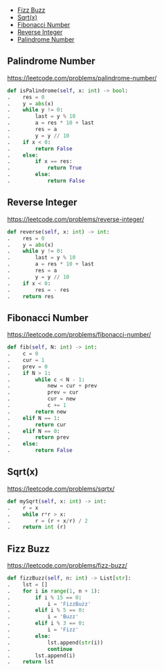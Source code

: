 + [Fizz Buzz](#fizz-buzz)
+ [Sqrt(x)](#sqrtx)
+ [Fibonacci Number](#fibonacci-number)
+ [Reverse Integer](#reverse-integer)
+ [Palindrome Number](#palindrome-number)
<!-----solution----->

## Palindrome Number

https://leetcode.com/problems/palindrome-number/

```python
def isPalindrome(self, x: int) -> bool:
.    res = 0
.    y = abs(x)
.    while y != 0:
.        last = y % 10
.        a = res * 10 + last
.        res = a
.        y = y // 10
.    if x < 0:
.        return False
.    else:
.        if x == res:
.            return True
.        else:
.            return False
```

## Reverse Integer

https://leetcode.com/problems/reverse-integer/

```python
def reverse(self, x: int) -> int:
.    res = 0
.    y = abs(x)
.    while y != 0:
.        last = y % 10
.        a = res * 10 + last
.        res = a
.        y = y // 10
.    if x < 0:
.        res = - res
.    return res
```

## Fibonacci Number

https://leetcode.com/problems/fibonacci-number/

```python
def fib(self, N: int) -> int:
.    c = 0
.    cur = 1
.    prev = 0
.    if N > 1:
.        while c < N - 1:
.            new = cur + prev
.            prev = cur
.            cur = new 
.            c += 1
.        return new
.    elif N == 1:
.        return cur
.    elif N == 0:
.        return prev
.    else:
.        return False
```

## Sqrt(x)

https://leetcode.com/problems/sqrtx/

```python
def mySqrt(self, x: int) -> int:
.    r = x
.    while r*r > x:
.        r = (r + x/r) / 2
.    return int (r)
```

## Fizz Buzz

https://leetcode.com/problems/fizz-buzz/

```python
def fizzBuzz(self, n: int) -> List[str]:
.    lst = []
.    for i in range(1, n + 1):
.        if i % 15 == 0:
.            i = 'FizzBuzz'
.        elif i % 5 == 0:
.            i = 'Buzz'
.        elif i % 3 == 0:
.            i = 'Fizz'
.        else: 
.            lst.append(str(i))
.            continue
.        lst.append(i)
.    return lst
```